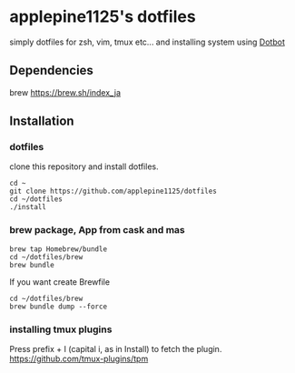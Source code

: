 # applepine1125's dotfiles
simply dotfiles for zsh, vim, tmux etc... and installing system using [Dotbot](https://github.com/anishathalye/dotbot)

## Dependencies
brew https://brew.sh/index_ja
## Installation  
### dotfiles
clone this repository and install dotfiles.
```
cd ~
git clone https://github.com/applepine1125/dotfiles
cd ~/dotfiles
./install
```

### brew package, App from cask and mas  
```
brew tap Homebrew/bundle
cd ~/dotfiles/brew
brew bundle 
```

If you want create Brewfile  
```
cd ~/dotfiles/brew
brew bundle dump --force
```

### installing tmux plugins
Press prefix + I (capital i, as in Install) to fetch the plugin.  
https://github.com/tmux-plugins/tpm
